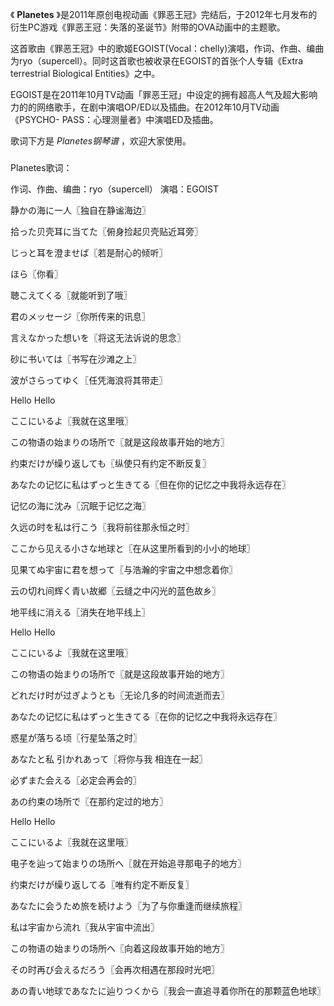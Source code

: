 

《 **Planetes**
》是2011年原创电视动画《罪恶王冠》完结后，于2012年七月发布的衍生PC游戏《罪恶王冠：失落的圣诞节》附带的OVA动画中的主题歌。

  

这首歌由《罪恶王冠》中的歌姬EGOIST(Vocal：chelly)演唱，作词、作曲、编曲为ryo（supercell）。同时这首歌也被收录在EGOIST的首张个人专辑《Extra
terrestrial Biological Entities》之中。

  

EGOIST是在2011年10月TV动画「罪恶王冠」中设定的拥有超高人气及超大影响力的的网络歌手，在剧中演唱OP/ED以及插曲。在2012年10月TV动画《PSYCHO-
PASS：心理测量者》中演唱ED及插曲。

  

歌词下方是 _Planetes钢琴谱_ ，欢迎大家使用。

###  
Planetes歌词：

作词、作曲、编曲：ryo（supercell） 演唱：EGOIST  
  
  
静かの海に一人〖独自在静谧海边〗  
  
拾った贝壳耳に当てた〖俯身捡起贝壳贴近耳旁〗

じっと耳を澄ませば〖若是耐心的倾听〗

ほら〖你看〗

聴こえてくる〖就能听到了哦〗

君のメッセージ〖你所传来的讯息〗

言えなかった想いを〖将这无法诉说的思念〗

砂に书いては〖书写在沙滩之上〗

波がさらってゆく〖任凭海浪将其带走〗

Hello Hello

ここにいるよ〖我就在这里哦〗

この物语の始まりの场所で〖就是这段故事开始的地方〗

约束だけが缲り返しても〖纵使只有约定不断反复〗

あなたの记忆に私はずっと生きてる〖但在你的记忆之中我将永远存在〗

记忆の海に沈み〖沉眠于记忆之海〗

久远の时を私は行こう〖我将前往那永恒之时〗

ここから见える小さな地球と〖在从这里所看到的小小的地球〗

见果てぬ宇宙に君を想って〖与浩瀚的宇宙之中想念着你〗

云の切れ间辉く青い故郷〖云缝之中闪光的蓝色故乡〗

地平线に消える〖消失在地平线上〗

Hello Hello

ここにいるよ〖我就在这里哦〗

この物语の始まりの场所で〖就是这段故事开始的地方〗

どれだけ时が过ぎようとも〖无论几多的时间流逝而去〗

あなたの记忆に私はずっと生きてる〖在你的记忆之中我将永远存在〗

惑星が落ちる顷〖行星坠落之时〗

あなたと私 引かれあって〖将你与我 相连在一起〗

必ずまた会える〖必定会再会的〗

あの约束の场所で〖在那约定过的地方〗

Hello Hello

ここにいるよ〖我就在这里哦〗

电子を辿って始まりの场所へ〖就在开始追寻那电子的地方〗

约束だけが缲り返してる〖唯有约定不断反复〗

あなたに会うため旅を続けよう〖为了与你重逢而继续旅程〗

私は宇宙から流れ〖我从宇宙中流出〗

この物语の始まりの场所へ〖向着这段故事开始的地方〗

その时再び会えるだろう〖会再次相遇在那段时光吧〗

あの青い地球であなたに辿りつくから〖我会一直追寻着你所在的那颗蓝色地球〗

